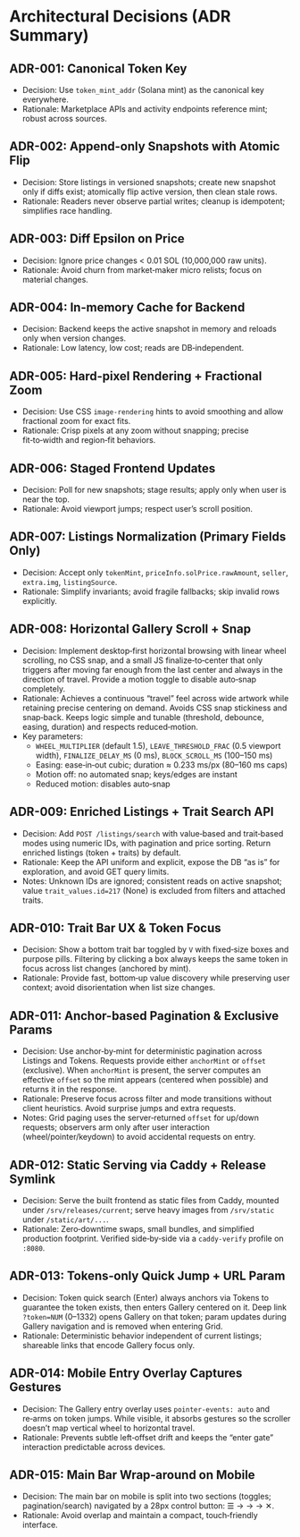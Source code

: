 # Architectural Decisions (ADR Summary)

## ADR-001: Canonical Token Key

- Decision: Use `token_mint_addr` (Solana mint) as the canonical key everywhere.
- Rationale: Marketplace APIs and activity endpoints reference mint; robust across sources.

## ADR-002: Append-only Snapshots with Atomic Flip

- Decision: Store listings in versioned snapshots; create new snapshot only if diffs exist; atomically flip active version, then clean stale rows.
- Rationale: Readers never observe partial writes; cleanup is idempotent; simplifies race handling.

## ADR-003: Diff Epsilon on Price

- Decision: Ignore price changes < 0.01 SOL (10,000,000 raw units).
- Rationale: Avoid churn from market‑maker micro relists; focus on material changes.

## ADR-004: In-memory Cache for Backend

- Decision: Backend keeps the active snapshot in memory and reloads only when version changes.
- Rationale: Low latency, low cost; reads are DB‑independent.

## ADR-005: Hard-pixel Rendering + Fractional Zoom

- Decision: Use CSS `image-rendering` hints to avoid smoothing and allow fractional zoom for exact fits.
- Rationale: Crisp pixels at any zoom without snapping; precise fit‑to‑width and region‑fit behaviors.

## ADR-006: Staged Frontend Updates

- Decision: Poll for new snapshots; stage results; apply only when user is near the top.
- Rationale: Avoid viewport jumps; respect user’s scroll position.

## ADR-007: Listings Normalization (Primary Fields Only)

- Decision: Accept only `tokenMint`, `priceInfo.solPrice.rawAmount`, `seller`, `extra.img`, `listingSource`.
- Rationale: Simplify invariants; avoid fragile fallbacks; skip invalid rows explicitly.

## ADR-008: Horizontal Gallery Scroll + Snap

- Decision: Implement desktop‑first horizontal browsing with linear wheel scrolling, no CSS snap, and a small JS finalize‑to‑center that only triggers after moving far enough from the last center and always in the direction of travel. Provide a motion toggle to disable auto‑snap completely.
- Rationale: Achieves a continuous “travel” feel across wide artwork while retaining precise centering on demand. Avoids CSS snap stickiness and snap‑back. Keeps logic simple and tunable (threshold, debounce, easing, duration) and respects reduced‑motion.
- Key parameters:
  - `WHEEL_MULTIPLIER` (default 1.5), `LEAVE_THRESHOLD_FRAC` (0.5 viewport width), `FINALIZE_DELAY_MS` (0 ms), `BLOCK_SCROLL_MS` (100–150 ms)
  - Easing: ease‑in‑out cubic; duration ≈ 0.233 ms/px (80–160 ms caps)
  - Motion off: no automated snap; keys/edges are instant
  - Reduced motion: disables auto‑snap

## ADR-009: Enriched Listings + Trait Search API

- Decision: Add `POST /listings/search` with value‑based and trait‑based modes using numeric IDs, with pagination and price sorting. Return enriched listings (token + traits) by default.
- Rationale: Keep the API uniform and explicit, expose the DB “as is” for exploration, and avoid GET query limits.
- Notes: Unknown IDs are ignored; consistent reads on active snapshot; value `trait_values.id=217` (None) is excluded from filters and attached traits.

## ADR-010: Trait Bar UX & Token Focus

- Decision: Show a bottom trait bar toggled by `V` with fixed‑size boxes and purpose pills. Filtering by clicking a box always keeps the same token in focus across list changes (anchored by mint).
- Rationale: Provide fast, bottom‑up value discovery while preserving user context; avoid disorientation when list size changes.

## ADR-011: Anchor-based Pagination & Exclusive Params

- Decision: Use anchor‑by‑mint for deterministic pagination across Listings and Tokens. Requests provide either `anchorMint` or `offset` (exclusive). When `anchorMint` is present, the server computes an effective `offset` so the mint appears (centered when possible) and returns it in the response.
- Rationale: Preserve focus across filter and mode transitions without client heuristics. Avoid surprise jumps and extra requests.
- Notes: Grid paging uses the server‑returned `offset` for up/down requests; observers arm only after user interaction (wheel/pointer/keydown) to avoid accidental requests on entry.

## ADR-012: Static Serving via Caddy + Release Symlink

- Decision: Serve the built frontend as static files from Caddy, mounted under `/srv/releases/current`; serve heavy images from `/srv/static` under `/static/art/...`.
- Rationale: Zero‑downtime swaps, small bundles, and simplified production footprint. Verified side‑by‑side via a `caddy-verify` profile on `:8080`.

## ADR-013: Tokens‑only Quick Jump + URL Param

- Decision: Token quick search (Enter) always anchors via Tokens to guarantee the token exists, then enters Gallery centered on it. Deep link `?token=NUM` (0–1332) opens Gallery on that token; param updates during Gallery navigation and is removed when entering Grid.
- Rationale: Deterministic behavior independent of current listings; shareable links that encode Gallery focus only.

## ADR-014: Mobile Entry Overlay Captures Gestures

- Decision: The Gallery entry overlay uses `pointer-events: auto` and re‑arms on token jumps. While visible, it absorbs gestures so the scroller doesn’t map vertical wheel to horizontal travel.
- Rationale: Prevents subtle left‑offset drift and keeps the “enter gate” interaction predictable across devices.

## ADR-015: Main Bar Wrap‑around on Mobile

- Decision: The main bar on mobile is split into two sections (toggles; pagination/search) navigated by a 28px control button: ☰ → → → ✕.
- Rationale: Avoid overlap and maintain a compact, touch‑friendly interface.
